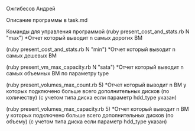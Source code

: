 Ожгибесов Андрей

Описание программы в task.md

Команды для управления программой
(ruby present_cost_and_stats.rb N "max") *Отчет который выводит n самых дорогих ВМ

(ruby present_cost_and_stats.rb N "min") *Отчет который выводит n самых дешевых ВМ

(ruby present_vm_max_capacity.rb N "sata") *Отчет который выводит n самых объемных ВМ по параметру type

(ruby present_volumes_max_count.rb 5) *Отчет который выводит n ВМ у которых подключено больше всего дополнительных дисков (по количеству) (с учетом типа диска если параметр hdd_type указан)

(ruby present_volumes_max_capacity.rb 5) *Отчет который выводит n ВМ у которых подключено больше всего дополнительных дисков (по объему) (с учетом типа диска если параметр hdd_type указан)

